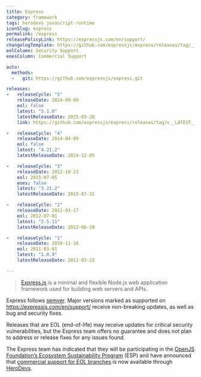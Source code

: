 ```yaml
---
title: Express
category: framework
tags: herodevs javascript-runtime
iconSlug: express
permalink: /express
releasePolicyLink: https://expressjs.com/en/support/
changelogTemplate: https://github.com/expressjs/express/releases/tag/__LATEST__
eolColumn: Security Support
eoesColumn: Commercial Support

auto:
  methods:
  -   git: https://github.com/expressjs/express.git

releases:
-   releaseCycle: "5"
    releaseDate: 2024-09-09
    eol: false
    latest: "5.1.0"
    latestReleaseDate: 2025-03-28
    link: https://github.com/expressjs/express/releases/tag/v__LATEST__

-   releaseCycle: "4"
    releaseDate: 2014-04-09
    eol: false
    latest: "4.21.2"
    latestReleaseDate: 2024-12-05

-   releaseCycle: "3"
    releaseDate: 2012-10-23
    eol: 2015-07-05
    eoes: false
    latest: "3.21.2"
    latestReleaseDate: 2015-07-31

-   releaseCycle: "2"
    releaseDate: 2011-03-17
    eol: 2012-07-01
    latest: "2.5.11"
    latestReleaseDate: 2012-06-29

-   releaseCycle: "1"
    releaseDate: 2010-11-16
    eol: 2011-03-01
    latest: "1.0.9"
    latestReleaseDate: 2011-03-23

---
```


> [Express.js](https://expressjs.com) is a minimal and flexible Node.js
> web application framework used for building web servers and APIs.

Express follows [semver](https://semver.org). Major versions marked as
supported on <https://expressjs.com/en/support/> receive non-breaking
updates, as well as bug and security fixes.

Releases that are EOL (end-of-life) may receive updates for critical
security vulnerabilities, but the Express team offers no guarantee and
does not plan to address or release fixes for any issues found.

The Express team has indicated that they will be participating in the
[OpenJS Foundation’s Ecosystem Sustainability Program](https://openjsf.org/ecosystem-sustainability-program)
(ESP) and have announced that [commercial support for EOL branches](https://expressjs.com/en/support) is
now available through [HeroDevs](https://www.herodevs.com/support/express-nes).

